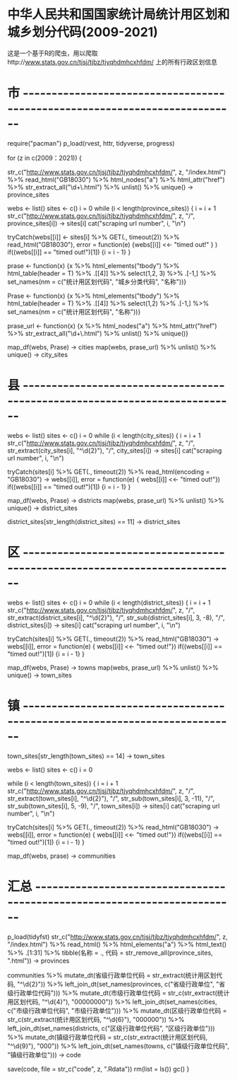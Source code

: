 # 中华人民共和国国家统计局统计用区划和城乡划分代码(2009-2021) #
这是一个基于R的爬虫，用以爬取http://www.stats.gov.cn/tjsj/tjbz/tjyqhdmhcxhfdm/ 上的所有行政区划信息

# 市 ---------------------------------------------------------------------------
require("pacman")
p_load(rvest, httr, tidyverse, progress)

for (z in c(2009：2021)) { 

str_c("http://www.stats.gov.cn/tjsj/tjbz/tjyqhdmhcxhfdm/", z, "/index.html") %>% 
  read_html("GB18030") %>% 
  html_nodes("a") %>% 
  html_attr("href") %>% 
  str_extract_all("\\d+\\.html") %>% 
  unlist() %>% 
  unique() -> province_sites

webs <- list()
sites <- c()
i = 0
while (i < length(province_sites)) {
  i = i + 1
  str_c("http://www.stats.gov.cn/tjsj/tjbz/tjyqhdmhcxhfdm/", z, "/", province_sites[i]) -> sites[i]
  cat("scraping url number", i, "\n")
  
  tryCatch(webs[[i]] <- sites[i] %>% GET(., timeout(2)) %>% read_html("GB18030"),
           error = function(e) {webs[[i]] <<- "timed out!" } )
  if((webs[[i]] == "timed out!")[1]) {i = i - 1}
} 

prase <- function(x) {x %>% 
    html_elements("tbody") %>% 
    html_table(header = T) %>% 
    .[[4]] %>% 
    select(1,2, 3) %>% 
    .[-1,] %>% 
    set_names(nm = c("统计用区划代码", "城乡分类代码", "名称"))}

Prase <- function(x) {x %>% 
    html_elements("tbody") %>% 
    html_table(header = T) %>% 
    .[[4]] %>% 
    select(1,2) %>% 
    .[-1,] %>% 
    set_names(nm = c("统计用区划代码", "名称"))}

prase_url <- function(x) {x %>% 
    html_nodes("a") %>% 
    html_attr("href") %>% 
    str_extract_all("\\d+\\.html") %>% 
    unlist() %>% 
    unique()}

map_df(webs, Prase) -> cities
map(webs, prase_url) %>% 
  unlist() %>% 
  unique() -> city_sites

# 县 ---------------------------------------------------------------------------

webs <- list()
sites <- c()
i = 0
while (i < length(city_sites)) {
  i = i + 1
  str_c("http://www.stats.gov.cn/tjsj/tjbz/tjyqhdmhcxhfdm/", z, "/", str_extract(city_sites[i], "^\\d{2}"), "/", city_sites[i]) -> sites[i]
  cat("scraping url number", i, "\n")
  
  tryCatch(sites[i] %>% GET(., timeout(2)) %>% read_html(encoding = "GB18030") -> webs[[i]],
           error = function(e) { webs[[i]] <<- "timed out!"})
  if((webs[[i]] == "timed out!")[1]) {i = i - 1}
} 

map_df(webs, Prase) -> districts
map(webs, prase_url) %>% 
  unlist() %>% 
  unique() -> district_sites

district_sites[str_length(district_sites) == 11] -> district_sites

# 区 ---------------------------------------------------------------------------

webs <- list()
sites <- c()
i = 0
while (i < length(district_sites)) {
  i = i + 1
  str_c("http://www.stats.gov.cn/tjsj/tjbz/tjyqhdmhcxhfdm/", z, "/", str_extract(district_sites[i], "^\\d{2}"), "/", str_sub(district_sites[i], 3, -8), "/", district_sites[i]) -> sites[i]
  cat("scraping url number", i, "\n")
  
  tryCatch(sites[i] %>% GET(., timeout(2)) %>% read_html("GB18030") -> webs[[i]],
           error = function(e) { webs[[i]] <<- "timed out!"})
  if((webs[[i]] == "timed out!")[1]) {i = i - 1}
} 

map_df(webs, Prase) -> towns
map(webs, prase_url) %>% 
  unlist() %>% 
  unique() -> town_sites

# 镇 ---------------------------------------------------------------------------
town_sites[str_length(town_sites) == 14] -> town_sites

webs <- list()
sites <- c()
i = 0

while (i < length(town_sites)) {
  i = i + 1
  str_c("http://www.stats.gov.cn/tjsj/tjbz/tjyqhdmhcxhfdm/", z, "/", str_extract(town_sites[i], "^\\d{2}"), "/", str_sub(town_sites[i], 3, -11), "/", str_sub(town_sites[i], 5, -9), "/", town_sites[i]) -> sites[i]
  cat("scraping url number", i, "\n")
  
  tryCatch(sites[i] %>% GET(., timeout(2)) %>% read_html("GB18030") -> webs[[i]],
           error = function(e) { webs[[i]] <<- "timed out!"})
  if((webs[[i]] == "timed out!")[1]) {i = i - 1}
} 

map_df(webs, prase) -> communities

# 汇总 -------------------------------------------------------------------------
p_load(tidyfst)
str_c("http://www.stats.gov.cn/tjsj/tjbz/tjyqhdmhcxhfdm/", z, "/index.html") %>% 
  read_html() %>% 
  html_elements("a") %>% 
  html_text() %>% 
  .[1:31] %>% 
  tibble(名称 = .,
           代码 = str_remove_all(province_sites, ".html")) -> provinces

communities %>% 
  mutate_dt(省级行政单位代码 = str_extract(统计用区划代码, "^\\d{2}")) %>% 
  left_join_dt(set_names(provinces, c("省级行政单位", "省级行政单位代码"))) %>% 
  mutate_dt(市级行政单位代码 = str_c(str_extract(统计用区划代码, "^\\d{4}"), "00000000")) %>% 
  left_join_dt(set_names(cities, c("市级行政单位代码", "市级行政单位"))) %>% 
  mutate_dt(区级行政单位代码 = str_c(str_extract(统计用区划代码, "^\\d{6}"), "000000")) %>% 
  left_join_dt(set_names(districts, c("区级行政单位代码", "区级行政单位"))) %>% 
  mutate_dt(镇级行政单位代码 = str_c(str_extract(统计用区划代码, "^\\d{9}"), "000")) %>% 
  left_join_dt(set_names(towns, c("镇级行政单位代码", "镇级行政单位"))) -> code

save(code, file = str_c("code", z, ".Rdata"))
rm(list = ls())
gc()
}

